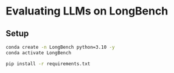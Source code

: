 # Evaluating LLMs on LongBench

## Setup

```bash
conda create -n LongBench python=3.10 -y
conda activate LongBench

pip install -r requirements.txt
```



